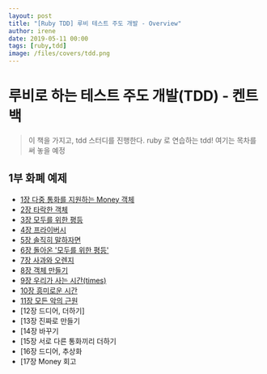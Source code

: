 ```yaml
---
layout: post
title: "[Ruby TDD] 루비 테스트 주도 개발 - Overview"
author: irene
date: 2019-05-11 00:00
tags: [ruby,tdd]
image: /files/covers/tdd.png
---
```


# 루비로 하는 테스트 주도 개발(TDD) - 켄트백

> 이 책을 가지고, tdd 스터디를 진행한다. ruby 로 연습하는 tdd! 여기는 목차를 써 놓을 예정 


## 1부 화폐 예제 

- [1장 다중 통화를 지원하는 Money 객체]({{baseurl}}/2019/05/12/tdd-chap01)
- [2장 타락한 객체]({{baseurl}}/2019/05/13/tdd-chap02)
- [3장 모두를 위한 평등]({{baseurl}}/2019/05/13/tdd-chap03)
- [4장 프라이버시]({{baseurl}}/2019/05/13/tdd-chap04)
- [5장 솔직히 말하자면]({{baseurl}}/2019/05/14/tdd-chap05)
- [6장 돌아온 '모두를 위한 평등']({{baseurl}}/2019/05/14/tdd-chap06)
- [7장 사과와 오렌지]({{baseurl}}/2019/05/14/tdd-chap07)
- [8장 객체 만들기]({{baseurl}}/2019/05/15/tdd-chap08)
- [9장 우리가 사는 시간(times)]({{baseurl}}/2019/05/15/tdd-chap09)
- [10장 흥미로운 시간]({{baseurl}}/2019/05/15/tdd-chap10)
- [11장 모든 악의 근원]({{baseurl}}/2019/05/15/tdd-chap11)
- [12장 드디어, 더하기]
- [13장 진짜로 만들기
- [14장 바꾸기
- [15장 서로 다른 통화끼리 더하기
- [16장 드디어, 추상화
- [17장 Money 회고
